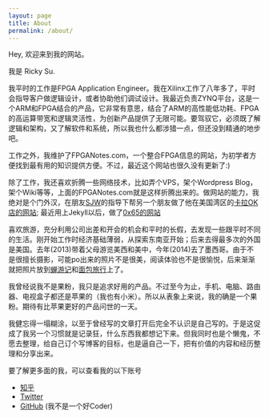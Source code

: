 ```yaml
---
layout: page
title: About
permalink: /about/
---
```


Hey, 欢迎来到我的网站。

我是 Ricky Su.

我平时的工作是FPGA Application Engineer。我在Xilinx工作了八年多了，平时会指导客户做逻辑设计，或者协助他们调试设计。我最近负责ZYNQ平台，这是一个ARM和FPGA结合的产品，它非常有意思，结合了ARM的高性能低功耗、FPGA的高运算带宽和逻辑灵活性，为创新产品提供了无限可能。要驾驭它，必须既了解逻辑和架构，又了解软件和系统，所以我也什么都涉猎一点，但还没到精通的地步吧。

工作之外，我维护了FPGANotes.com，一个整合FPGA信息的网站，为初学者方便找到最有用的知识提供方便。不过，最近这个网站也很久没有更新了:)

除了工作，我还喜欢折腾一些网络技术，比如弄个VPS，架个Wordpress Blog，架个Wiki等等，上面的FPGANotes.com就是这样折腾出来的。做网站的能力，我绝对是个门外汉，在朋友[SJW](http://cnsjw.cn)的指导下帮另一个朋友做了他在美国湾区的[卡拉OK店的网站](http://www.mboxkaraoke.com); 最近用上Jekyll以后，做了[0x65的网站](http://0x65geekspace.github.io)

喜欢旅游，充分利用公司出差和开会的机会和平时的长假，去发现一些跟平时不同的生活。刚开始工作时经济基础薄弱，从探索东南亚开始；后来去得最多次的外国是美国。去年(2013)带着父母游览美西和美中，今年(2014)去了墨西哥。由于不是很擅长摄影，可能po出来的照片不是很美，阅读体验也不是很愉悦，后来渐渐就把照片放到[蝉游记](http://www.chanyouji.com)和[面包旅行](http://www.breadtrip.com)上了。

我曾经说我不是果粉，我只是追求好用的产品。不过至今为止，手机、电脑、路由器、电视盒子都还是苹果的（我也有小米）。所以从表象上来说，我的确是一个果粉。期待有比苹果更好的产品问世的一天。

我健忘得一塌糊涂，以至于曾经写的文章打开后完全不认识是自己写的。于是这促成了我另一个习惯就是记录狂，什么东西我都想记下来。但我同时也是个懒鬼，不愿去整理，给自己订个写博客的目标，也是逼自己一下，把有价值的内容和经历整理和分享出来。

要了解更多面的我，可以查看我的以下账号

- [知乎](http://www.zhihu.com/people/rickysu)
- [Twitter](https://twitter.com/rickysu)
- [GitHub](https://github.com/imrickysu) (我不是一个好Coder)
